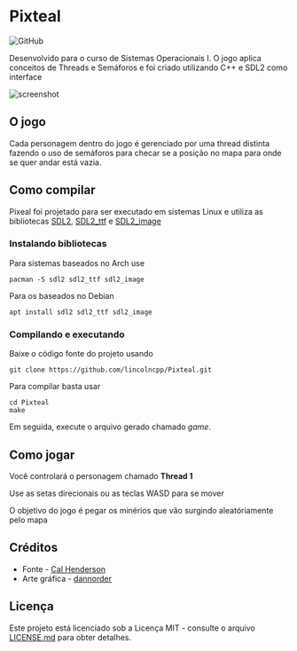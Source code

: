 # Pixteal

![GitHub](https://img.shields.io/github/license/lincolncpp/pixteal?color=red&style=flat-square)

Desenvolvido para o curso de Sistemas Operacionais I. O jogo aplica conceitos de Threads e Semáforos e foi criado utilizando C++ e SDL2 como interface

<img src="https://i.ibb.co/jbTRK7F/print.png" alt="screenshot"></a>

## O jogo
Cada personagem dentro do jogo é gerenciado por uma thread distinta fazendo o uso de semáforos para checar se a posição no mapa para onde se quer andar está vazia.

## Como compilar

Pixeal foi projetado para ser executado em sistemas Linux e utiliza as bibliotecas [SDL2](https://www.libsdl.org), [SDL2_ttf](https://www.libsdl.org/projects/SDL_ttf/) e [SDL2_image](https://www.libsdl.org/projects/SDL_image/)

### Instalando bibliotecas

Para sistemas baseados no Arch use

```
pacman -S sdl2 sdl2_ttf sdl2_image
```

Para os baseados no Debian

```
apt install sdl2 sdl2_ttf sdl2_image
```

### Compilando e executando

Baixe o código fonte do projeto usando

```
git clone https://github.com/lincolncpp/Pixteal.git
```

Para compilar basta usar

```
cd Pixteal
make
```

Em seguida, execute o arquivo gerado chamado _game_.

## Como jogar
Você controlará o personagem chamado **Thread 1**

Use as setas direcionais ou as teclas WASD para se mover

O objetivo do jogo é pegar os minérios que vão surgindo aleatóriamente pelo mapa

## Créditos
- Fonte - [Cal Henderson](https://www.dafont.com/pt/pixelsix.font)
- Arte gráfica - [dannorder](https://opengameart.org/content/roguedb32-plus-add-on-tiles)

## Licença

Este projeto está licenciado sob a Licença MIT - consulte o arquivo [LICENSE.md](/LICENSE) para obter detalhes.

